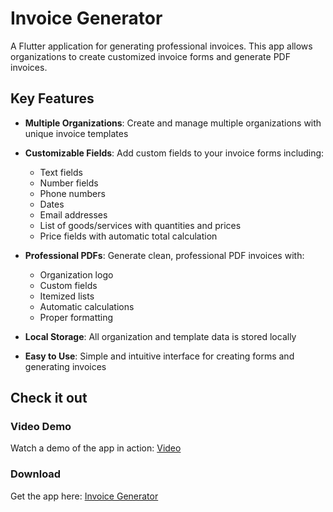 # Invoice Generator

A Flutter application for generating professional invoices. This app allows organizations to create customized invoice forms and generate PDF invoices.

## Key Features

- **Multiple Organizations**: Create and manage multiple organizations with unique invoice templates

- **Customizable Fields**: Add custom fields to your invoice forms including:
  - Text fields
  - Number fields 
  - Phone numbers
  - Dates
  - Email addresses
  - List of goods/services with quantities and prices
  - Price fields with automatic total calculation

- **Professional PDFs**: Generate clean, professional PDF invoices with:
  - Organization logo
  - Custom fields
  - Itemized lists
  - Automatic calculations
  - Proper formatting

- **Local Storage**: All organization and template data is stored locally

- **Easy to Use**: Simple and intuitive interface for creating forms and generating invoices

## Check it out

### Video Demo
Watch a demo of the app in action: [Video](https://drive.google.com/open?id=1-Rh4gKvYLNQTKRc3Jxa24gTY71CKXK-U&usp=drive_fs)

### Download
Get the app here: [Invoice Generator](https://drive.google.com/open?id=1-K0pcSBQPruhCABz66KBLkOZ36US-oMp&usp=drive_fs)